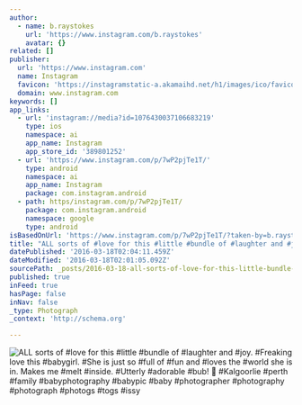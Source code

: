 ```yaml
---
author:
  - name: b.raystokes
    url: 'https://www.instagram.com/b.raystokes'
    avatar: {}
related: []
publisher:
  url: 'https://www.instagram.com'
  name: Instagram
  favicon: 'https://instagramstatic-a.akamaihd.net/h1/images/ico/favicon.ico/7cdab0872b15.ico'
  domain: www.instagram.com
keywords: []
app_links:
  - url: 'instagram://media?id=1076430037106683219'
    type: ios
    namespace: ai
    app_name: Instagram
    app_store_id: '389801252'
  - url: 'https://www.instagram.com/p/7wP2pjTe1T/'
    type: android
    namespace: ai
    app_name: Instagram
    package: com.instagram.android
  - path: https/instagram.com/p/7wP2pjTe1T/
    package: com.instagram.android
    namespace: google
    type: android
isBasedOnUrl: 'https://www.instagram.com/p/7wP2pjTe1T/?taken-by=b.raystokes'
title: "ALL sorts of #love for this #little #bundle of #laughter and #joy. #Freaking love this #babygirl. #She is just so #full of #fun and #loves the #world she is in. Makes me #melt #inside. #Utterly #adorable #bub! \uD83D\uDE0C #Kalgoorlie #perth #family #babyphotography #babypic #baby #photographer #photography #photograph #photogs #togs #issy"
datePublished: '2016-03-18T02:04:11.459Z'
dateModified: '2016-03-18T02:01:05.092Z'
sourcePath: _posts/2016-03-18-all-sorts-of-love-for-this-little-bundle-of-laughter-and.md
published: true
inFeed: true
hasPage: false
inNav: false
_type: Photograph
_context: 'http://schema.org'

---
```

![ALL sorts of #love for this #little #bundle of #laughter and #joy. #Freaking love this #babygirl. #She is just so #full of #fun and #loves the #world she is in. Makes me #melt #inside. #Utterly #adorable #bub!  #Kalgoorlie #perth #family #babyphotography #babypic #baby #photographer #photography #photograph #photogs #togs #issy](https://scontent.cdninstagram.com/t51.2885-15/sh0.08/e35/p640x640/11950629_1554073908175513_2113730861_n.jpg?ig_cache_key=MTA3NjQzMDAzNzEwNjY4MzIxOQ%3D%3D.2)